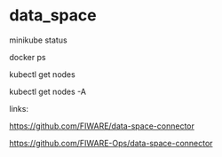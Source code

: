 # data_space

minikube status

docker ps

kubectl get nodes

kubectl get nodes -A







links:

https://github.com/FIWARE/data-space-connector

https://github.com/FIWARE-Ops/data-space-connector

